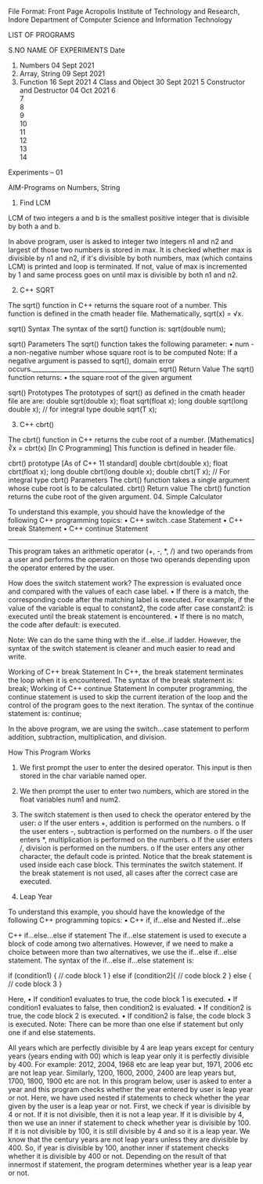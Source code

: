 
File Format:
Front Page
Acropolis Institute of Technology and Research, Indore
Department of Computer Science and Information Technology
 


















LIST OF PROGRAMS

S.NO	NAME OF EXPERIMENTS	Date
1.	Numbers	 04 Sept 2021
2.	Array, String 	 09 Sept 2021
3.	Function 	 16 Sept 2021
4	Class and Object 	 30 Sept 2021
5	Constructor and Destructor 	 04 Oct 2021
6		
7		
8		
9		
10		
11		
12		
13		
14		



Experiments – 01


AIM-Programs on Numbers, String  

01. Find LCM 

LCM of two integers a and b is the smallest positive integer that is divisible by both a and b.


In above program, user is asked to integer two integers n1 and n2 and largest of those two numbers is stored in max.
It is checked whether max is divisible by n1 and n2, if it's divisible by both numbers, max (which contains LCM) is printed and loop is terminated.
If not, value of max is incremented by 1 and same process goes on until max is divisible by both n1 and n2.

























02. C++ SQRT 

The sqrt() function in C++ returns the square root of a number. This function is defined in the cmath header file.
Mathematically, sqrt(x) = √x.


sqrt() Syntax
The syntax of the sqrt() function is:
sqrt(double num);

sqrt() Parameters
The sqrt() function takes the following parameter:
•	num - a non-negative number whose square root is to be computed
Note: If a negative argument is passed to sqrt(), domain error occurs.________________________________________
sqrt() Return Value
The sqrt() function returns:
•	the square root of the given argument

sqrt() Prototypes
The prototypes of sqrt() as defined in the cmath header file are are:
double sqrt(double x);
float sqrt(float x);
long double sqrt(long double x);
// for integral type
double sqrt(T x);
















03. C++ cbrt()

The cbrt() function in C++ returns the cube root of a number.
[Mathematics]  ∛x = cbrt(x) [In C Programming]
This function is defined in <cmath> header file.

cbrt() prototype [As of C++ 11 standard]
double cbrt(double x);
float cbrt(float x);
long double cbrt(long double x);
double cbrt(T x); // For integral type
cbrt() Parameters
The cbrt() function takes a single argument whose cube root is to be calculated.
cbrt() Return value
The cbrt() function returns the cube root of the given argument.
04. Simple Calculator

To understand this example, you should have the knowledge of the following C++ programming topics:
•	C++ switch..case Statement
•	C++ break Statement
•	C++ continue Statement
________________________________________
This program takes an arithmetic operator (+, -, *, /) and two operands from a user and performs the operation on those two operands depending upon the operator entered by the user.

How does the switch statement work?
The expression is evaluated once and compared with the values of each case label.
•	If there is a match, the corresponding code after the matching label is executed. For example, if the value of the variable is equal to constant2, the code after case constant2: is executed until the break statement is encountered.
•	If there is no match, the code after default: is executed.

Note: We can do the same thing with the if...else..if ladder. However, the syntax of the switch statement is cleaner and much easier to read and write.


Working of C++ break Statement
In C++, the break statement terminates the loop when it is encountered.
The syntax of the break statement is:
	break;
Working of C++ continue Statement
In computer programming, the continue statement is used to skip the current iteration of the loop and the control of the program goes to the next iteration.
The syntax of the continue statement is:
	continue;




In the above program, we are using the switch...case statement to perform addition, subtraction, multiplication, and division.

How This Program Works
1.	We first prompt the user to enter the desired operator. This input is then stored in the char variable named oper.
2.	We then prompt the user to enter two numbers, which are stored in the float variables num1 and num2.
3.	The switch statement is then used to check the operator entered by the user:
o	If the user enters +, addition is performed on the numbers.
o	If the user enters -, subtraction is performed on the numbers.
o	If the user enters *, multiplication is performed on the numbers.
o	If the user enters /, division is performed on the numbers.
o	If the user enters any other character, the default code is printed.
Notice that the break statement is used inside each case block. This terminates the switch statement.
If the break statement is not used, all cases after the correct case are executed.






























05. Leap Year

To understand this example, you should have the knowledge of the following C++ programming topics:
•	C++ if, if...else and Nested if...else

C++ if...else...else if statement
The if...else statement is used to execute a block of code among two alternatives. However, if we need to make a choice between more than two alternatives, we use the if...else if...else statement.
The syntax of the if...else if...else statement is:

if (condition1) {
    // code block 1
}
else if (condition2){
    // code block 2
}
else {
    // code block 3
}

Here,
•	If condition1 evaluates to true, the code block 1 is executed.
•	If condition1 evaluates to false, then condition2 is evaluated.
•	If condition2 is true, the code block 2 is executed.
•	If condition2 is false, the code block 3 is executed.
Note: There can be more than one else if statement but only one if and else statements. 

All years which are perfectly divisible by 4 are leap years except for century years (years ending with 00) which is leap year only it is perfectly divisible by 400.
For example: 2012, 2004, 1968 etc are leap year but, 1971, 2006 etc are not leap year. Similarly, 1200, 1600, 2000, 2400 are leap years but, 1700, 1800, 1900 etc are not.
In this program below, user is asked to enter a year and this program checks whether the year entered by user is leap year or not.
Here, we have used nested if statements to check whether the year given by the user is a leap year or not.
First, we check if year is divisible by 4 or not. If it is not divisible, then it is not a leap year.
If it is divisible by 4, then we use an inner if statement to check whether year is divisible by 100.
If it is not divisible by 100, it is still divisible by 4 and so it is a leap year.
We know that the century years are not leap years unless they are divisible by 400.
So, if year is divisible by 100, another inner if statement checks whether it is divisible by 400 or not.
Depending on the result of that innermost if statement, the program determines whether year is a leap year or not.

